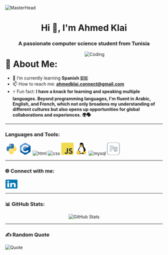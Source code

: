 ![MasterHead](https://1.bp.blogspot.com/-7A4WynwLsMw/XbBpCXG8fHI/AAAAAAAAMt4/uOa1bpLskYgrwGbllhSu2SDj_Mig8SXJQCLcBGAsYHQ/s1600/2000_600px.gif)

<h1 align="center">Hi 👋, I'm Ahmed Klai</h1>
<h3 align="center">A passionate computer science student from Tunisia</h3>

<img align="right" alt="Coding" width="250" src="https://cdn.dribbble.com/users/1292677/screenshots/6139167/avento.gif">

# 💫 About Me:

- 🌱 I’m currently learning **Spanish 🇪🇸**
- 📫 How to reach me: **ahmedklai.connect@gmail.com**
- ⚡ Fun fact: **I have a knack for learning and speaking multiple languages. Beyond programming languages, I'm fluent in Arabic, English, and French, which not only broadens my understanding of different cultures but also opens up opportunities for global collaborations and experiences. 🌍🗣️**

---

<h3 align="left">Languages and Tools:</h3>
<p align="left">
  <a> 
    <img src="https://raw.githubusercontent.com/devicons/devicon/master/icons/python/python-original.svg" alt="Python" width="40" height="40"/>
  </a>
  <a> 
    <img src="https://raw.githubusercontent.com/devicons/devicon/master/icons/c/c-original.svg" alt="C" width="40" height="40"/>
  </a>
  <a> 
    <img src="https://cdn.jsdelivr.net/gh/devicons/devicon@latest/icons/html5/html5-original.svg" alt="html" width="40" height="40"/>
  </a>
  <a> 
    <img src="https://cdn.jsdelivr.net/gh/devicons/devicon@latest/icons/css3/css3-original.svg" alt="css" width="40" height="40"/>
  </a>
  <a> 
    <img src="https://raw.githubusercontent.com/devicons/devicon/master/icons/javascript/javascript-original.svg" alt="JavaScript" width="40" height="40"/>
  </a>
  <a> 
    <img src="https://raw.githubusercontent.com/devicons/devicon/master/icons/linux/linux-original.svg" alt="Linux" width="40" height="40"/>
  </a>
  
   <a> 
    <img src="https://cdn.jsdelivr.net/gh/devicons/devicon@latest/icons/mysql/mysql-original.svg" alt="mysql" width="40" height="40"/>
  </a>
  <a> 
    <img src="https://raw.githubusercontent.com/devicons/devicon/master/icons/photoshop/photoshop-line.svg" alt="Photoshop" width="40" height="40"/>
  </a>
</p>

---

### 🌐 Connect with me:
<p align="left">
  <a href="https://www.linkedin.com/in/ahmed-klai-41818530a/" target="blank">
    <img align="center" src="https://raw.githubusercontent.com/devicons/devicon/master/icons/linkedin/linkedin-original.svg" alt="LinkedIn" height="30" width="40" />
  </a>
</p>

---

### 📊 GitHub Stats:
<p align="center">
  <img src="https://github-readme-stats.vercel.app/api?username=yourusername&show_icons=true&theme=radical" alt="GitHub Stats" />
</p>

---

### ✍️ Random Quote
![Quote](https://quotes-github-readme.vercel.app/api?type=horizontal&theme=radical)

